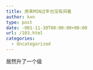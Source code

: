 ```yaml
---
title: 原来MSN过年也没有闲着
author: kxn
type: post
date: -001-11-30T00:00:00+00:00
url: /103.html
categories:
  - Uncategorized
---
```


<div>
  居然升了一个级
</div>
